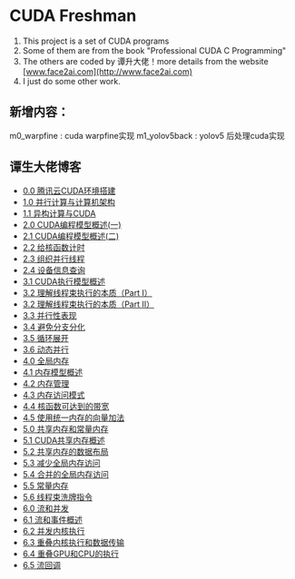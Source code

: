 # CUDA Freshman
1. This project is a set of CUDA programs
2. Some of them are from the book "Professional CUDA C Programming"
3. The others are coded by 谭升大佬！more details from the website [www.face2ai.com](http://www.face2ai.com)
4. I just do some other work.
## 新增内容：
m0_warpfine : cuda warpfine实现
m1_yolov5back : yolov5 后处理cuda实现

## 谭生大佬博客
- [0.0 腾讯云CUDA环境搭建](http://www.face2ai.com/CUDA-F-0-0-Tencent-GPU-Cloud/)
- [1.0 并行计算与计算机架构](http://www.face2ai.com/CUDA-F-1-0-并行计算与计算机架构/)
- [1.1 异构计算与CUDA](http://www.face2ai.com/CUDA-F-1-1-异构计算-CUDA/)
- [2.0 CUDA编程模型概述(一)](http://www.face2ai.com/CUDA-F-2-0-CUDA编程模型概述1/)
- [2.1 CUDA编程模型概述(二)](http://www.face2ai.com/CUDA-F-2-1-CUDA编程模型概述2/)
- [2.2 给核函数计时](http://www.face2ai.com/CUDA-F-2-2-核函数计时/)
- [2.3 组织并行线程](http://www.face2ai.com/CUDA-F-2-3-组织并行线程/)
- [2.4 设备信息查询](http://www.face2ai.com/CUDA-F-2-4-设备信息/)
- [3.1 CUDA执行模型概述](http://www.face2ai.com/CUDA-F-3-1-CUDA执行模型概述/)
- [3.2 理解线程束执行的本质（Part I）](http://www.face2ai.com/CUDA-F-3-2-理解线程束执行的本质-P1/)
- [3.2 理解线程束执行的本质（Part II）](http://www.face2ai.com/CUDA-F-3-2-理解线程束执行的本质-P2/)
- [3.3 并行性表现](http://www.face2ai.com/CUDA-F-3-3-并行性表现/)
- [3.4 避免分支分化](http://www.face2ai.com/CUDA-F-3-4-避免分支分化/)
- [3.5 循环展开](http://www.face2ai.com/CUDA-F-3-5-展开循环/)
- [3.6 动态并行](http://www.face2ai.com/CUDA-F-3-6-动态并行/)
- [4.0 全局内存](http://www.face2ai.com/CUDA-F-4-0-全局内存/)
- [4.1 内存模型概述](http://www.face2ai.com/CUDA-F-4-1-内存模型概述/)
- [4.2 内存管理](http://www.face2ai.com/CUDA-F-4-2-内存管理/)
- [4.3 内存访问模式](http://www.face2ai.com/CUDA-F-4-3-内存访问模式/)
- [4.4 核函数可达到的带宽](http://www.face2ai.com/CUDA-F-4-4-核函数可达到的带宽/)
- [4.5 使用统一内存的向量加法](http://www.face2ai.com/CUDA-F-4-5-使用统一内存的向量加法/)
- [5.0 共享内存和常量内存](http://www.face2ai.com/CUDA-F-5-0-共享内存和常量内存/)
- [5.1 CUDA共享内存概述](http://www.face2ai.com/CUDA-F-5-1-CUDA共享内存概述/)
- [5.2 共享内存的数据布局](http://www.face2ai.com/CUDA-F-5-2-共享内存的数据布局/)
- [5.3 减少全局内存访问](http://www.face2ai.com/CUDA-F-5-3-减少全局内存访问/)
- [5.4 合并的全局内存访问](http://www.face2ai.com/CUDA-F-5-4-合并的全局内存访问/)
- [5.5 常量内存](http://www.face2ai.com/CUDA-F-5-5-常量内存/)
- [5.6 线程束洗牌指令](http://www.face2ai.com/CUDA-F-5-6-线程束洗牌指令/)
- [6.0 流和并发](http://www.face2ai.com/CUDA-F-6-0-流和并发/)
- [6.1 流和事件概述](http://www.face2ai.com/CUDA-F-6-1-流和事件概述/)
- [6.2 并发内核执行](http://www.face2ai.com/CUDA-F-6-2-并发内核执行/)
- [6.3 重叠内核执行和数据传输](http://www.face2ai.com/CUDA-F-6-3-重叠内核执行和数据传输/)
- [6.4 重叠GPU和CPU的执行](http://www.face2ai.com/CUDA-F-6-4-重叠GPU和CPU的执行/)
- [6.5 流回调](http://www.face2ai.com/CUDA-F-6-5-流回调/)
